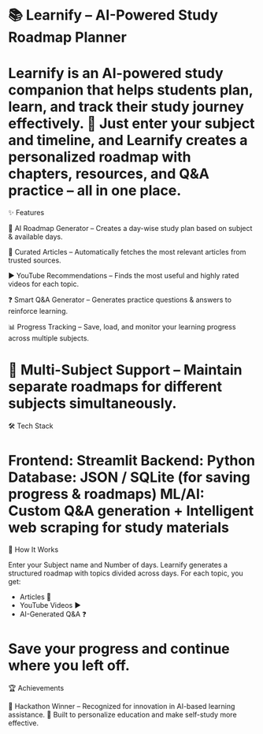 📚 Learnify – AI-Powered Study Roadmap Planner
==============================================================================================================================================================================
Learnify is an AI-powered study companion that helps students plan, learn, and track their study journey effectively. 🚀
Just enter your subject and timeline, and Learnify creates a personalized roadmap with chapters, resources, and Q&A practice – all in one place.
============================================================================================================================================
✨ Features

📅 AI Roadmap Generator – Creates a day-wise study plan based on subject & available days.

📖 Curated Articles – Automatically fetches the most relevant articles from trusted sources.

▶️ YouTube Recommendations – Finds the most useful and highly rated videos for each topic.

❓ Smart Q&A Generator – Generates practice questions & answers to reinforce learning.

📊 Progress Tracking – Save, load, and monitor your learning progress across multiple subjects.

🔄 Multi-Subject Support – Maintain separate roadmaps for different subjects simultaneously.
==========================================================================================================================================================================================================================================================================================================================
🛠️ Tech Stack

Frontend: Streamlit
Backend: Python
Database: JSON / SQLite (for saving progress & roadmaps)
ML/AI: Custom Q&A generation + Intelligent web scraping for study materials
==========================================================================================================================================================================================================================================================================================================================
🚀 How It Works

Enter your Subject name and Number of days.
Learnify generates a structured roadmap with topics divided across days.
For each topic, you get:
- Articles 📖
- YouTube Videos ▶️
- AI-Generated Q&A ❓

Save your progress and continue where you left off.
==========================================================================================================================================================================================================================================================================================================================
🏆 Achievements

🥇 Hackathon Winner – Recognized for innovation in AI-based learning assistance.
🌱 Built to personalize education and make self-study more effective.
